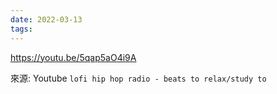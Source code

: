 ```yaml
---
date: 2022-03-13
tags:
---
```


https://youtu.be/5qap5aO4i9A

來源: Youtube `lofi hip hop radio - beats to relax/study to`
